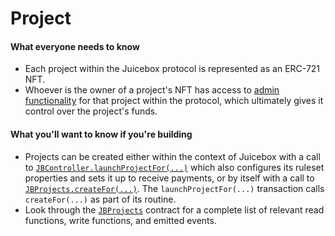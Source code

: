 # Project

#### What everyone needs to know

* Each project within the Juicebox protocol is represented as an ERC-721 NFT.
* Whoever is the owner of a project's NFT has access to [admin functionality](/docs/v4/learn/glossary/permissions.md) for that project within the protocol, which ultimately gives it control over the project's funds.

#### What you'll want to know if you're building

* Projects can be created either within the context of Juicebox with a call to [`JBController.launchProjectFor(...)`](/docs/v4/api/core/contracts/JBController.md#launchprojectfor) which also configures its ruleset properties and sets it up to receive payments, or by itself with a call to [`JBProjects.createFor(...)`](/docs/v4/api/core/contracts/JBProjects.md#createfor). The `launchProjectFor(...)` transaction calls `createFor(...)` as part of its routine.
* Look through the [`JBProjects`](/docs/v4/api/core/contracts/JBProjects.md) contract for a complete list of relevant read functions, write functions, and emitted events.
